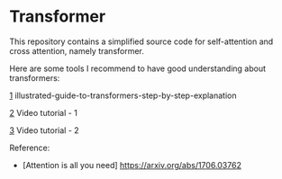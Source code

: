 # Transformer

 This repository contains a simplified source code for self-attention and cross attention, namely transformer. 
 
 Here are some tools I recommend to have good understanding about transformers:
 
 [1](https://towardsdatascience.com/illustrated-guide-to-transformers-step-by-step-explanation-f74876522bc0) illustrated-guide-to-transformers-step-by-step-explanation
 
 [2](https://www.youtube.com/watch?v=4Bdc55j80l8&pp=ygUUdHJhbnNmb3JtZXIgdHV0b3JpYWw%3D) Video tutorial - 1
 
 [3](https://www.youtube.com/watch?v=XSSTuhyAmnI&pp=ygUUdHJhbnNmb3JtZXIgdHV0b3JpYWw%3D) Video tutorial - 2
 
 Reference:
 * [Attention is all you need] https://arxiv.org/abs/1706.03762
